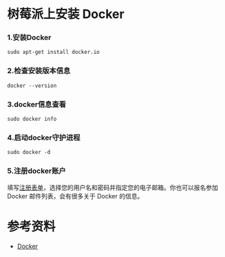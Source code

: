 # 树莓派上安装 Docker

### 1.安装Docker

```
sudo apt-get install docker.io
```

### 2.检查安装版本信息
```
docker --version
```

### 3.docker信息查看
```
sudo docker info
```

### 4.启动docker守护进程
```
sudo docker -d
```

### 5.注册docker账户

填写[注册表单](https://hub.docker.com/account/signup/)，选择您的用户名和密码并指定您的电子邮箱。你也可以报名参加 Docker 邮件列表，会有很多关于 Docker 的信息。


# 参考资料

* [Docker](http://docker.widuu.com/)